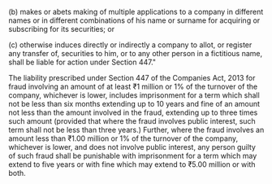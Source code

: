 (b) makes or abets making of multiple applications to a company in different names or in different combinations of his name or surname for acquiring or subscribing for its securities; or

(c) otherwise induces directly or indirectly a company to allot, or register any transfer of, securities to him, or to any other person in a fictitious name, shall be liable for action under Section 447."

The liability prescribed under Section 447 of the Companies Act, 2013 for fraud involving an amount of at least ₹1 million or 1% of the turnover of the company, whichever is lower, includes imprisonment for a term which shall not be less than six months extending up to 10 years and fine of an amount not less than the amount involved in the fraud, extending up to three times such amount (provided that where the fraud involves public interest, such term shall not be less than three years.) Further, where the fraud involves an amount less than ₹1.00 million or 1% of the turnover of the company, whichever is lower, and does not involve public interest, any person guilty of such fraud shall be punishable with imprisonment for a term which may extend to five years or with fine which may extend to ₹5.00 million or with both.